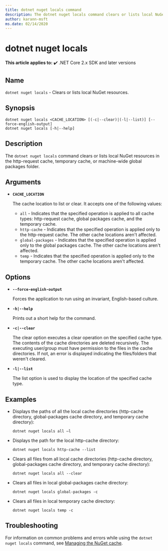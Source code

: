 ```yaml
---
title: dotnet nuget locals command
description: The dotnet nuget locals command clears or lists local NuGet resources such as http-request cache, temporary cache, or machine-wide global packages folder.
author: karann-msft
ms.date: 02/14/2020
---
```

# dotnet nuget locals

**This article applies to:** ✔️ .NET Core 2.x SDK and later versions

## Name

`dotnet nuget locals` - Clears or lists local NuGet resources.

## Synopsis

```dotnetcli
dotnet nuget locals <CACHE_LOCATION> [(-c|--clear)|(-l|--list)] [--force-english-output]
dotnet nuget locals [-h|--help]
```

## Description

The `dotnet nuget locals` command clears or lists local NuGet resources in the http-request cache, temporary cache, or machine-wide global packages folder.

## Arguments

- **`CACHE_LOCATION`**

  The cache location to list or clear. It accepts one of the following values:

  * `all` - Indicates that the specified operation is applied to all cache types: http-request cache, global packages cache, and the temporary cache.
  * `http-cache` - Indicates that the specified operation is applied only to the http-request cache. The other cache locations aren't affected.
  * `global-packages` - Indicates that the specified operation is applied only to the global packages cache. The other cache locations aren't affected.
  * `temp` - Indicates that the specified operation is applied only to the temporary cache. The other cache locations aren't affected.

## Options

- **`--force-english-output`**

  Forces the application to run using an invariant, English-based culture.

- **`-h|--help`**

  Prints out a short help for the command.

- **`-c|--clear`**

  The clear option executes a clear operation on the specified cache type. The contents of the cache directories are deleted recursively. The executing user/group must have permission to the files in the cache directories. If not, an error is displayed indicating the files/folders that weren't cleared.

- **`-l|--list`**

  The list option is used to display the location of the specified cache type.

## Examples

- Displays the paths of all the local cache directories (http-cache directory, global-packages cache directory, and temporary cache directory):

  ```dotnetcli
  dotnet nuget locals all –l
  ```

- Displays the path for the local http-cache directory:

  ```dotnetcli
  dotnet nuget locals http-cache --list
  ```

- Clears all files from all local cache directories (http-cache directory, global-packages cache directory, and temporary cache directory):

  ```dotnetcli
  dotnet nuget locals all --clear
  ```

- Clears all files in local global-packages cache directory:

  ```dotnetcli
  dotnet nuget locals global-packages -c
  ```

- Clears all files in local temporary cache directory:

  ```dotnetcli
  dotnet nuget locals temp -c
  ```

## Troubleshooting

For information on common problems and errors while using the `dotnet nuget locals` command, see [Managing the NuGet cache](/nuget/consume-packages/managing-the-nuget-cache).
